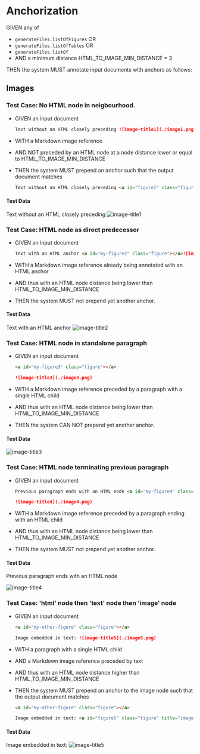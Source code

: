 # Anchorization

GIVEN any of

- `generateFiles.listOfFigures` OR
- `generateFiles.listOfTables` OR
- `generateFiles.listOf`
- AND a minimum distance HTML_TO_IMAGE_MIN_DISTANCE = 3

THEN the system MUST annotate input documents with anchors as follows:

## Images

### Test Case: No HTML node in neigbourhood.

- GIVEN an input document

  ~~~md
  Text without an HTML closely preceding ![image-title1](./image1.png)
  ~~~

- WITH a Markdown image reference
- AND NOT preceded by an HTML node at a node distance lower or equal to HTML_TO_IMAGE_MIN_DISTANCE
- THEN the system MUST prepend an anchor such that the output document matches

  ~~~md
  Text without an HTML closely preceding <a id="figure1" class="figure" title="image-title1"></a>![image-title1](./image1.png)
  ~~~

#### Test Data

Text without an HTML closely preceding ![image-title1](./image.png)


### Test Case: HTML node as direct predecessor

- GIVEN an input document

  ~~~md
  Text with an HTML anchor <a id="my-figure2" class="figure"></a>![image-title2](./image2.png)
  ~~~

- WITH a Markdown image reference already being annotated with an HTML anchor
- AND thus with an HTML node distance being lower than HTML_TO_IMAGE_MIN_DISTANCE
- THEN the system MUST not prepend yet another anchor.

#### Test Data

Text with an HTML anchor <a id="my-figure2" class="figure"></a>![image-title2](./image2.png)


### Test Case: HTML node in standalone paragraph

- GIVEN an input document

  ~~~md
  <a id="my-figure3" class="figure"></a>

  ![image-title3](./image3.png)
  ~~~

- WITH a Markdown image reference preceded by a paragraph with a single HTML child
- AND thus with an HTML node distance being lower than HTML_TO_IMAGE_MIN_DISTANCE
- THEN the system CAN NOT prepend yet another anchor.

#### Test Data

<a id="my-figure3" class="figure"></a>

![image-title3](./image3.png)


### Test Case: HTML node terminating previous paragraph

- GIVEN an input document

  ~~~md
  Previous paragraph ends with an HTML node <a id="my-figure4" class="figure"></a>

  ![image-title4](./image4.png)
  ~~~

- WITH a Markdown image reference preceded by a paragraph ending with an HTML child
- AND thus with an HTML node distance being lower than HTML_TO_IMAGE_MIN_DISTANCE
- THEN the system MUST not prepend yet another anchor.

#### Test Data

Previous paragraph ends with an HTML node  <a id="my-figure4" class="figure"></a>

![image-title4](./image4.png)


### Test Case: 'html' node then 'text' node then 'image' node

- GIVEN an input document

  ~~~md
  <a id="my-other-figure" class="figure"></a>

  Image embedded in text: ![image-title5](./image5.png)
  ~~~

- WITH a paragraph with a single HTML child
- AND a Markdown image reference preceded by text
- AND thus with an HTML node distance higher than HTML_TO_IMAGE_MIN_DISTANCE
- THEN the system MUST prepend an anchor to the image node such that the output document matches

  ~~~md
  <a id="my-other-figure" class="figure"></a>

  Image embedded in text: <a id="figure5" class="figure" title="image-title5"></a>![image-title5](./image5.png)
  ~~~

#### Test Data

<a id="my-other-figure" class="figure"></a>

Image embedded in text: ![image-title5](./image5.png)
